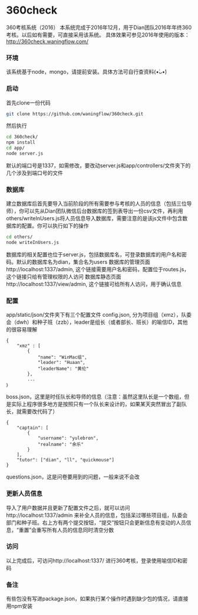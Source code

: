 # 360check
360考核系统（2016）
本系统完成于2016年12月，用于Dian团队2016年年终360考核。以后如有需要，可直接采用该系统。
具体效果可参见2016年使用的版本：http://360check.waningflow.com/
### 环境
该系统基于node，mongo，请提前安装。具体方法可自行查资料(•̀ᴗ•́)
### 启动
首先clone一份代码

```bash
git clone https://github.com/waningflow/360check.git
```
然后执行

```bash
cd 360check/
npm install
cd app/
node server.js
```

默认的端口号是1337，如需修改，要改动server.js和app/controllers/文件夹下的几个涉及到端口号的文件

### 数据库
建立数据库后首先要导入当前阶段的所有需要参与考核的人员的信息（包括三位导师），你可以先从Dian团队微信后台数据库的签到表导出一份csv文件，再利用others/writeInUsers.js将人员信息导入数据库，需要注意的是该js文件中包含数据库的配置。你可以执行如下的操作

```bash
cd others/
node writeInUsers.js
```

数据库的相关配置也位于server.js，包括数据库名，可登录数据库的用户名和密码。默认的数据库名为dian，集合名为users
数据库的管理页面http://localhost:1337/admin, 这个链接需要用户名和密码，配置位于routes.js，这个链接只给有管理权限的人访问
数据库静态页面http://localhost:1337/view/admin, 这个链接可给所有人访问，用于确认信息

### 配置
app/static/json/文件夹下有三个配置文件
config.json, 分为项目组（xmz），队委会（dwh）和种子班（zzb），leader是组长（或者部长、班长）的喻信ID，其他的很容易理解

```
{
	"xmz" : [
		{
			"name": "WinMac组",
			"leader": "Huaan",    
			"leaderName": "黄伦"
		},
		...
｝
```
boss.json，这里是时任队长和导师的信息（注意：虽然这里队长是一个数组，但是实际上程序很多地方是按照只有一个队长来设计的，如果某天突然冒出了副队长，就需要改代码了）

```
{
	"captain": [
		{
			"username": "yulebron",
			"realname": "余乐"
		}
	],
	"tutor": ["dian", "ll", "quickmouse"]
}
```
questions.json，这是问卷要用到的问题，一般来说不会改

### 更新人员信息
导入了用户数据并且更新了配置文件之后，就可以访问http://localhost:1337/admin 来补全人员的信息，包括呆过哪些项目组，队委会部门和种子班。右上方有两个提交按钮，“提交”按钮只会更新信息有变动的人员信息，“重置”会重写所有人员的信息同时清空分数

### 访问
以上完成后，可访问http://localhost:1337/ 进行360考核，登录使用喻信ID和密码

### 备注
有些包没有写进package.json，如果执行某个操作时遇到缺少包的情况，请直接用npm安装



